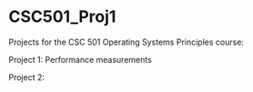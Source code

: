# CSC501_Proj1

Projects for the CSC 501 Operating Systems Principles course:

Project 1: Performance measurements

Project 2: 
